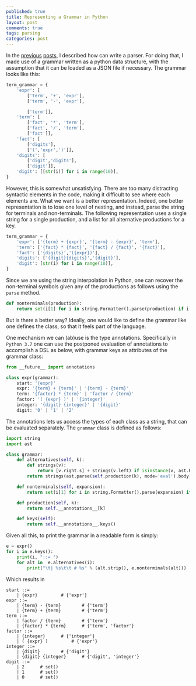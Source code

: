 ```yaml
---
published: true
title: Representing a Grammar in Python
layout: post
comments: true
tags: parsing
categories: post
---
```


In the [previous](2018/09/05/top-down-parsing/) [posts](/2018/09/06/peg-parsing/), I described how can write a parser. For doing that, I made use of a grammar written as a python data structure, with the assumption that it can be loaded as a JSON file if necessary. The grammar looks like this:

```python
term_grammar = {
    'expr': [
        ['term', '+', 'expr'],
        ['term', '-', 'expr'],

        ['term']],
    'term': [
        ['fact', '*', 'term'],
        ['fact', '/', 'term'],
        ['fact']],
    'fact': [
        ['digits'],
        ['(','expr',')']],
    'digits': [
        ['digit','digits'],
        ['digit']],
    'digit': [[str(i)] for i in range(10)],
}
```
However, this is somewhat unsatisfying. There are too many distracting syntactic elements in the code, making it difficult to see where each elements are. What we want is a better representation. Indeed, one better representation is to lose one level of nesting, and instead, parse the string for terminals and non-terminals. The following representation uses a single string for a single production, and a list for all alternative productions for a key.
```python
term_grammar = {
    'expr': ['{term} + {expr}', '{term} - {expr}', 'term'],
    'term': ['{fact} * {fact}', '{fact} / {fact}', '{fact}'],
    'fact': ['{digits}','({expr})'],
    'digits': ['{digit}{digits}','{digit}'],
    'digit': [str(i) for i in range(10)],
}
```
Since we are using the string interpolation in Python, one can recover the non-terminal symbols given any of the productions as follows using the `parse` method.
```python
def nonterminals(production):
    return set(i[1] for i in string.Formatter().parse(production) if i[1])
```
But is there a better way? Ideally, one would like to define the grammar like one defines the class, so that it feels part of the language.

One mechanism we can (ab)use is the type annotations. Specifically in `Python 3.7` one can use the postponed evaluation of annotations to accomplish a DSL as below, with grammar keys as attributes of the grammar class:
```python
from __future__ import annotations

class expr(grammar):
    start: '{expr}'
    expr: '{term} + {term}' | '{term} - {term}'
    term: '{factor} * {term}' | 'factor / {term}'
    factor: '( {expr} )' | '{integer}'
    integer: '{digit} {integer}' | '{digit}'
    digit: '0' | '1' | '2'
```
The annotations lets us access the types of each class as a string, that can be evaluated separately. The `grammar` class is defined as follows:
```python
import string
import ast

class grammar:
    def alternatives(self, k):
        def strings(v):
            return [v.right.s] + strings(v.left) if isinstance(v, ast.BinOp) else [v.s]
        return strings(ast.parse(self.production(k), mode='eval').body)

    def nonterminals(self, expansion):
        return set(i[1] for i in string.Formatter().parse(expansion) if i[1])

    def production(self, k):
        return self.__annotations__[k]

    def keys(self):
        return self.__annotations__.keys()
```
Given all this, to print the grammar in a readable form is simply:
```python
e = expr()
for i in e.keys():
    print(i, "::= ")
    for alt in  e.alternatives(i):
        print("\t| %s\t\t # %s" % (alt.strip(), e.nonterminals(alt)))
```
Which results in
```ebnf
start ::= 
	| {expr}		 # {'expr'}
expr ::= 
	| {term} - {term}		 # {'term'}
	| {term} + {term}		 # {'term'}
term ::= 
	| factor / {term}		 # {'term'}
	| {factor} * {term}		 # {'term', 'factor'}
factor ::= 
	| {integer}		 # {'integer'}
	| ( {expr} )		 # {'expr'}
integer ::= 
	| {digit}		 # {'digit'}
	| {digit} {integer}		 # {'digit', 'integer'}
digit ::= 
	| 2		 # set()
	| 1		 # set()
	| 0		 # set()
```
